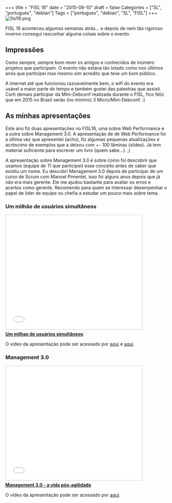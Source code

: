 +++
title = "FISL 16"
date = "2015-08-10"
draft = false
Categories = ["SL", "portugues", "debian"]
Tags = ["portugues", "debian", "SL", "FISL"]
+++
![fisl16.png](/images/fisl16.png)


FISL 16 aconteceu algumas semanas atrás... e depois de nem tão rigoroso inverno consegui rascunhar alguma coisas sobre o evento.

## Impressões

Como sempre, sempre bom rever os amigos e conhecidos de inúmero projetos que participam. O evento não estava tão lotado como nos últimos anos que participei mas mesmo sim acredito que teve um bom público.

A internet até que funcionou razoavelmente bem, o wifi do evento era usável a maior parte do tempo e também gostei das palestras que assisti. Curti demais participar da Mini-Debconf realizada durante o FISL, fico feliz que em 2015 no Brasil serão (no mínimo) 3 Micro/Mini-Debconf. :)

## As minhas apresentações

Este ano fiz duas apresentações no FISL16, uma sobre Web Performance e a outra sobre Management 3.0. A apresentação de de Web Performance foi a última vez que apresentei (acho), fiz algumas pequenas atualizações e acréscimo de exemplos que a deixou com +- 100 lâminas (slides). Já tem material suficiente para escrever um livro (quem sabe...). ;)

A apresentação sobre Management 3.0 é sobre como foi descobrir que usamos (equipe de TI que participei) esse conceito antes de saber que existiu um nome. Eu descobri Management 3.0 depois de participar de um curso de Scrum com Manoel Pimentel, isso foi alguns anos depois que já não era mais gerente. Ele me ajudou bastante para avaliar os erros e acertos como gerente. Recomendo para quem se interessar desempenhar o papel de líder de equipe ou chefia a estudar um pouco mais sobre tema.

### Um milhão de usuários simultâneos  

<iframe src="//www.slideshare.net/slideshow/embed_code/key/wa1vvpsCJA2kkm" width="425" height="355" frameborder="0" marginwidth="0" marginheight="0" scrolling="no" style="border:1px solid #CCC; border-width:1px; margin-bottom:5px; max-width: 100%;" allowfullscreen> </iframe> <div style="margin-bottom:5px"> <strong> <a href="//www.slideshare.net/fernandoike/um-milhao-de-usurios-simultneos-16296913" title="Um milhao de usuários simultâneos" target="_blank">Um milhao de usuários simultâneos</a> </strong>

  O vídeo da apresentação pode ser acessado por [aqui][1milhaofisl1] e [aqui][1milhaofisl2].

###  Management 3.0

<iframe src="//www.slideshare.net/slideshow/embed_code/key/gCjxkuOqB3dFPQ" width="425" height="355" frameborder="0" marginwidth="0" marginheight="0" scrolling="no" style="border:1px solid #CCC; border-width:1px; margin-bottom:5px; max-width: 100%;" allowfullscreen> </iframe> <div style="margin-bottom:5px"> <strong> <a href="//www.slideshare.net/fernandoike/managenment-30-alm-da-agilidade-40440168" title="Management 3.0 - a vida pós-agilidade" target="_blank">Management 3.0 - a vida pós-agilidade</a></strong>

   O vídeo da apresentação pode ser acessado por [aqui][mg30fisl].

[1milhaofisl1]: http://hemingway.softwarelivre.org/fisl16/high/41e/sala_41e-high-201507091900.ogv
[1milhaofisl2]: http://hemingway.softwarelivre.org/fisl16/high/41e/sala_41e-high-201507091902.ogv
[MG30FISL]: http://hemingway.softwarelivre.org/fisl16/high/41e/sala_41e-high-201507101201.ogv
